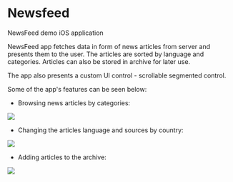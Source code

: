 # Newsfeed
NewsFeed demo iOS application

NewsFeed app fetches data in form of news articles from server and presents them to the user. The articles are sorted by language and categories. Articles can also be stored in archive for later use.   

The app also presents a custom UI control - scrollable segmented control.

Some of the app's features can be seen below: 

* Browsing news articles by categories:
<img src="https://res.cloudinary.com/msatlan/image/upload/v1535961565/NewsFeedGif/newsFeedDemo1.gif">

* Changing the articles language and sources by country:
<img src="https://res.cloudinary.com/msatlan/image/upload/v1535977288/newsFeedDemo2.gif">


* Adding articles to the archive:
<img src="https://res.cloudinary.com/msatlan/image/upload/v1535977653/newsFeedDemo3.gif">



